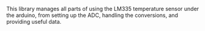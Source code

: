 This library manages all parts of using the LM335 temperature sensor under the arduino, from setting up the ADC, handling the conversions, and providing useful data.
